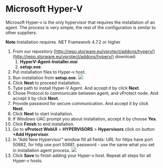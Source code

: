 # Microsoft Hyper-V

Microsoft Hyper-v is the only hypervisor that requires the installation of an agent. The process is very simple, the rest of the configuration is similar to other suppliers.

**Note** Installation requires .NET Framework 4.7.2 or higher

1. From our repository [http://repo.storware.eu/vprotect/addons/hyperv/](http://repo.storware.eu/vprotect/addons/hyperv/) download:
   1. **HyperV-Agent-Installer.msi**
   2. **setup.exe**.
2. Put installation files to Hyper-v host.
3. Run installation from **setup.exe**. ![](../../../.gitbook/assets/image.png)
4. Click **Next** to proceed installation.
5. Type path to install Hyper-V Agent. And accept it by click **Next**.
6. Chose Protocol to communicate between agent, and vProtect node. And accept it by click **Next**.
7. Provide password for secure communication. And accept it by click **Next**.
8. Click **Next** to start installation.
9. If Windows UAC prompt you about installation, accept it by choose **Yes**.
10. Click **Finish** to end installation.
11. Go to **vProtect WebUI** &gt; **HYPERVISORS** &gt; **Hypervisors** click on button **+Add Hypervisor**.
12. In "Add New Hypervisor" window fill all fields: URL for https have port 50882, for http use port 50881. password - use the same what you set in installation agent process. ![](../../../.gitbook/assets/image%20%281%29.png)
13. Click **Save** to finish adding your Hyper-v host. Repeat all steps for all Hyper-v hosts.

